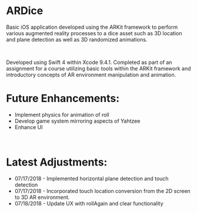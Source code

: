 # ARDice
Basic iOS application developed using the ARKit framework to perform various augmented reality 
processes to a dice asset such as 3D location and plane detection as well as 3D randomized animations.

</br>

Developed using Swift 4 within Xcode 9.4.1. Completed as part of an assignment for a course utilizing basic
tools within the ARKit framework and introductory concepts of AR environment manipulation and animation.



<h1>Future Enhancements:</h1>
<ul>
  <li> Implement physics for animation of roll </li>
  <li> Develop game system mirroring aspects of Yahtzee </li>
  <li> Enhance UI </li>
</ul>

</br>

<h1>Latest Adjustments:</h1>
<ul>
  <li> 07/17/2018 - Implemented horizontal plane detection and touch detection </li>
  <li> 07/17/2018 - Incorporated touch location conversion from the 2D screen to 3D AR environment.  </li>
  <li> 07/18/2018 - Update UX with rollAgain and clear functionality </li>
</ul>

</br>
